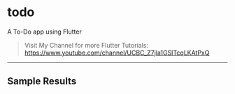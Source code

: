 # todo
A To-Do app using Flutter

> Visit My Channel for more Flutter Tutorials: https://www.youtube.com/channel/UCBC_Z7jla1GSITcqLKAtPxQ 

------------------

## Sample Results

